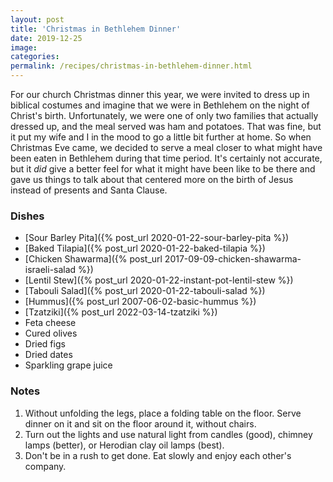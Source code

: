 ```yaml
---
layout: post
title: 'Christmas in Bethlehem Dinner'
date: 2019-12-25
image:
categories:
permalink: /recipes/christmas-in-bethlehem-dinner.html
---
```


For our church Christmas dinner this year, we were invited to dress up in biblical costumes and imagine that we were in Bethlehem on the night of Christ's birth. Unfortunately, we were one of only two families that actually dressed up, and the meal served was ham and potatoes. That was fine, but it put my wife and I in the mood to go a little bit further at home. So when Christmas Eve came, we decided to serve a meal closer to what might have been eaten in Bethlehem during that time period. It's certainly not accurate, but it _did_ give a better feel for what it might have been like to be there and gave us  things to talk about that centered more on the birth of Jesus instead of presents and Santa Clause.

### Dishes

- [Sour Barley Pita]({% post_url 2020-01-22-sour-barley-pita %})
- [Baked Tilapia]({% post_url 2020-01-22-baked-tilapia %})
- [Chicken Shawarma]({% post_url 2017-09-09-chicken-shawarma-israeli-salad %})
- [Lentil Stew]({% post_url 2020-01-22-instant-pot-lentil-stew %})
- [Tabouli Salad]({% post_url 2020-01-22-tabouli-salad %})
- [Hummus]({% post_url 2007-06-02-basic-hummus %})
- [Tzatziki]({% post_url 2022-03-14-tzatziki %})
- Feta cheese
- Cured olives
- Dried figs
- Dried dates
- Sparkling grape juice

### Notes

1. Without unfolding the legs, place a folding table on the floor. Serve dinner on it and sit on the floor around it, without chairs.
2. Turn out the lights and use natural light from candles (good), chimney lamps (better), or Herodian clay oil lamps (best).
3. Don't be in a rush to get done. Eat slowly and enjoy each other's company.
